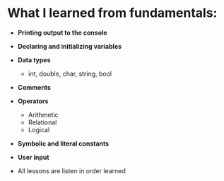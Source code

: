 # What I learned from fundamentals:

- **Printing output to the console**

- **Declaring and initializing variables**

- **Data types**
    - int, double, char, string, bool

- **Comments**

- **Operators**
    - Arithmetic
    - Relational
    - Logical

- **Symbolic and literal constants**

- **User input**

- All lessons are listen in order learned